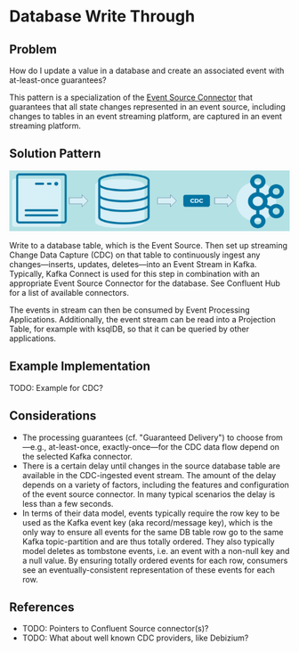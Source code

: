 # Database Write Through

## Problem
How do I update a value in a database and create an associated event with at-least-once guarantees?

This pattern is a specialization of the [Event Source Connector](event-source-connector.md) that guarantees that all state changes represented in an event source, including changes to tables in an event streaming platform, are captured in an event streaming platform.

## Solution Pattern

![db-write-through](../img/db-write-through.png)

Write to a database table, which is the Event Source. Then set up streaming Change Data Capture (CDC) on that table to continuously ingest any changes—inserts, updates, deletes—into an Event Stream in Kafka. Typically, Kafka Connect is used for this step in combination with an appropriate Event Source Connector for the database. See Confluent Hub for a list of available connectors.

The events in stream can then be consumed by Event Processing Applications. Additionally, the event stream can be read into a Projection Table, for example with ksqlDB, so that it can be queried by other applications.

## Example Implementation
TODO: Example for CDC?

## Considerations
- The processing guarantees (cf. "Guaranteed Delivery") to choose from—e.g., at-least-once, exactly-once—for the CDC data flow depend on the selected Kafka connector.
- There is a certain delay until changes in the source database table are available in the CDC-ingested event stream. The amount of the delay depends on a variety of factors, including the features and configuration of the event source connector. In many typical scenarios the delay is less than a few seconds.
- In terms of their data model, events typically require the row key to be used as the Kafka event key (aka record/message key), which is the only way to ensure all events for the same DB table row go to the same Kafka topic-partition and are thus totally ordered. They also typically model deletes as tombstone events, i.e. an event with a non-null key and a null value. By ensuring totally ordered events for each row, consumers see an eventually-consistent representation of these events for each row.

## References
* TODO: Pointers to Confluent Source connector(s)?
* TODO: What about well known CDC providers, like Debizium? 

